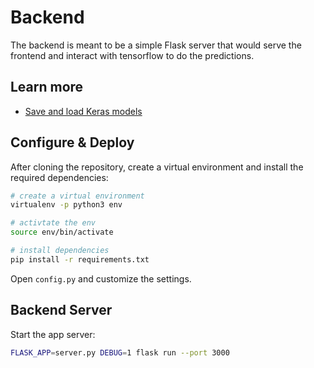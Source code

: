 # Backend

The backend is meant to be a simple Flask server that would serve the frontend and interact with tensorflow to do the predictions.

## Learn more

* [Save and load Keras models](https://www.tensorflow.org/guide/keras/save_and_serialize)

## Configure & Deploy

After cloning the repository, create a virtual environment and install the required dependencies:

```sh
# create a virtual environment
virtualenv -p python3 env

# activtate the env
source env/bin/activate

# install dependencies
pip install -r requirements.txt
```

Open `config.py` and customize the settings.

## Backend Server

Start the app server:

```sh
FLASK_APP=server.py DEBUG=1 flask run --port 3000
```

